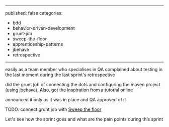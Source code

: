 ----
published: false
categories:
  - bdd
  - behavior-driven-development
  - grunt-job
  - sweep-the-floor
  - apprenticeship-patterns
  - jbehave
  - retrospective
----

easily as a team member who specialises in QA complained about testing in the last moment during the last sprint's retrospective

did the grunt job of connecting the dots and configuring the maven project (using jbehave). Also, got the inspiration from a tutorial online

announced it only as it was in place and QA approved of it

TODO: connect grunt job with [Sweep the floor](http://chimera.labs.oreilly.com/books/1234000001813/ch04.html#solution_id21)

Let's see how the sprint goes and what are the pain points during this sprint
